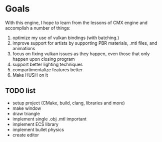 # Goals
With this engine, I hope to learn from the lessons of CMX engine and accomplish a number of things:
1. optimize my use of vulkan bindings (with batching.)
2. improve support for artists by supporting PBR materials, .mtl files, and animations
3. focus on fixing vulkan issues as they happen, even those that only happen upon closing program
4. support better lighting techniques
5. compartimentalize features better
6. Make HUSH on it

## TODO list
- setup project (CMake, build, clang, libraries and more)
- make window
- draw triangle
- implement single .obj .mtl important
- implement ECS library
- implement bullet physics
- create editor
